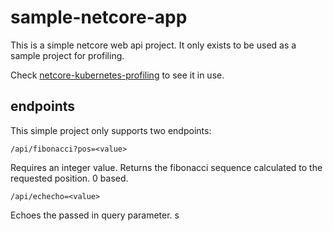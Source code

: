 # sample-netcore-app

This is a simple netcore web api project.  It only exists to be used as a sample project for profiling.

Check [netcore-kubernetes-profiling](https://github.com/number101010/netcore-kubernetes-profiling) to see it in use.

## endpoints

This simple project only supports two endpoints:

`/api/fibonacci?pos=<value>`

Requires an integer value.  Returns the fibonacci sequence calculated to the requested position.  0 based.

`/api/echecho=<value>`

Echoes the passed in query parameter. s